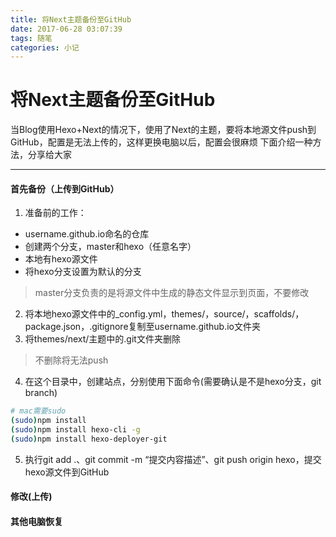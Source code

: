```yaml
---
title: 将Next主题备份至GitHub
date: 2017-06-28 03:07:39
tags: 随笔
categories: 小记
---
```


# 将Next主题备份至GitHub

当Blog使用Hexo+Next的情况下，使用了Next的主题，要将本地源文件push到GitHub，配置是无法上传的，这样更换电脑以后，配置会很麻烦
下面介绍一种方法，分享给大家
<!-- more -->

----------
#### 首先备份（上传到GitHub）
1. 准备前的工作：
 - username.github.io命名的仓库
 - 创建两个分支，master和hexo（任意名字）
 - 本地有hexo源文件
 - 将hexo分支设置为默认的分支
> master分支负责的是将源文件中生成的静态文件显示到页面，不要修改

2. 将本地hexo源文件中的_config.yml，themes/，source/，scaffolds/，package.json，.gitignore复制至username.github.io文件夹
3. 将themes/next/主题中的.git文件夹删除
> 不删除将无法push

4. 在这个目录中，创建站点，分别使用下面命令(需要确认是不是hexo分支，git branch)
```bash
# mac需要sudo
(sudo)npm install
(sudo)npm install hexo-cli -g
(sudo)npm install hexo-deployer-git
```
5. 执行git add .、git commit -m “提交内容描述”、git push origin hexo，提交hexo源文件到GitHub

#### 修改(上传)
#### 其他电脑恢复
